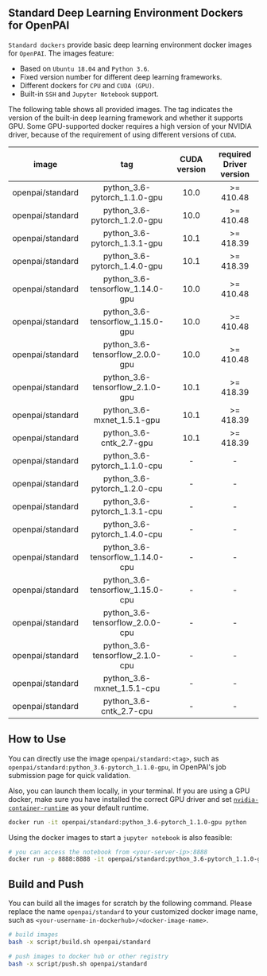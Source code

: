 ## Standard Deep Learning Environment Dockers for OpenPAI

`Standard dockers` provide basic deep learning environment docker images for `OpenPAI`. The images feature:

  - Based on `Ubuntu 18.04` and `Python 3.6`.
  - Fixed version number for different deep learning frameworks.
  - Different dockers for `CPU` and `CUDA (GPU)`.
  - Built-in `SSH` and `Jupyter Notebook` support.

The following table shows all provided images. The tag indicates the version of the built-in deep learning framework and whether it supports GPU. Some GPU-supported docker requires a high version of your NVIDIA driver, because of the requirement of using different versions of `CUDA`.

|       image      |                tag               | CUDA version | required Driver version |
|:----------------:|:--------------------------------:|:------------:|:-----------------------:|
| openpai/standard |   python_3.6-pytorch_1.1.0-gpu   |     10.0     |        >= 410.48        |
| openpai/standard |   python_3.6-pytorch_1.2.0-gpu   |     10.0     |        >= 410.48        |
| openpai/standard |   python_3.6-pytorch_1.3.1-gpu   |     10.1     |        >= 418.39        |
| openpai/standard |   python_3.6-pytorch_1.4.0-gpu   |     10.1     |        >= 418.39        |
| openpai/standard | python_3.6-tensorflow_1.14.0-gpu |     10.0     |        >= 410.48        |
| openpai/standard | python_3.6-tensorflow_1.15.0-gpu |     10.0     |        >= 410.48        |
| openpai/standard |  python_3.6-tensorflow_2.0.0-gpu |     10.0     |        >= 410.48        |
| openpai/standard |  python_3.6-tensorflow_2.1.0-gpu |     10.1     |        >= 418.39        |
| openpai/standard |    python_3.6-mxnet_1.5.1-gpu    |     10.1     |        >= 418.39        |
| openpai/standard |      python_3.6-cntk_2.7-gpu     |     10.1     |        >= 418.39        |
| openpai/standard |   python_3.6-pytorch_1.1.0-cpu   |       -      |            -            |
| openpai/standard |   python_3.6-pytorch_1.2.0-cpu   |       -      |            -            |
| openpai/standard |   python_3.6-pytorch_1.3.1-cpu   |       -      |            -            |
| openpai/standard |   python_3.6-pytorch_1.4.0-cpu   |       -      |            -            |
| openpai/standard | python_3.6-tensorflow_1.14.0-cpu |       -      |            -            |
| openpai/standard | python_3.6-tensorflow_1.15.0-cpu |       -      |            -            |
| openpai/standard |  python_3.6-tensorflow_2.0.0-cpu |       -      |            -            |
| openpai/standard |  python_3.6-tensorflow_2.1.0-cpu |       -      |            -            |
| openpai/standard |    python_3.6-mxnet_1.5.1-cpu    |       -      |            -            |
| openpai/standard |      python_3.6-cntk_2.7-cpu     |       -      |            -            |



## How to Use

You can directly use the image `openpai/standard:<tag>`, such as `openpai/standard:python_3.6-pytorch_1.1.0-gpu`, in OpenPAI's job submission page for quick validation.

Also, you can launch them locally, in your terminal. If you are using a GPU docker, make sure you have installed the correct GPU driver and set [`nvidia-container-runtime`](https://github.com/NVIDIA/nvidia-container-runtime) as your default runtime.

```bash
docker run -it openpai/standard:python_3.6-pytorch_1.1.0-gpu python
```

Using the docker images to start a `jupyter notebook` is also feasible:

```bash
# you can access the notebook from <your-server-ip>:8888
docker run -p 8888:8888 -it openpai/standard:python_3.6-pytorch_1.1.0-gpu jupyter-notebook
```

## Build and Push

You can build all the images for scratch by the following command. Please replace the name `openpai/standard` to your customized docker image name, such as `<your-username-in-dockerhub>/<docker-image-name>`.

```bash
# build images
bash -x script/build.sh openpai/standard

# push images to docker hub or other registry
bash -x script/push.sh openpai/standard
```